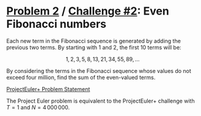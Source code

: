 [Problem 2](https://projecteuler.net/problem=2) /
[Challenge #2](https://www.hackerrank.com/contests/projecteuler/challenges/euler002/problem):
Even Fibonacci numbers
======================

Each new term in the Fibonacci sequence is generated by adding the previous two
terms. By starting with $1$ and $2$, the first $10$ terms will be:

$$1, 2, 3, 5, 8, 13, 21, 34, 55, 89, \dots$$

By considering the terms in the Fibonacci sequence whose values do not exceed
four million, find the sum of the even-valued terms.

[ProjectEuler+ Problem Statement](ProjectEuler%2B%20Challenge%20%232%20Problem%20Statement.pdf)

The Project Euler problem is equivalent to the ProjectEuler+ challenge with
$T = 1$ and $`N = 4\,000\,000`$.
